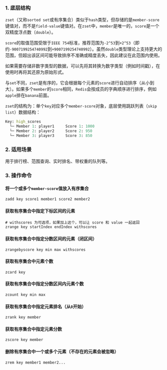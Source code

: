 ### 1. 底层结构

`zset`（又称`sorted set`或有序集合）类似于`hash`类型，但存储的是`member-score`键值对，而不是`field-value`键值对。在`zset`中，`member`是唯一的，`score`是一个双精度浮点数（`double`）。

`score`的取值范围受限于`IEEE 754`标准，推荐范围为`-2^53`到`+2^53`（即约`-9007199254740992`到`+9007199254740992`）。虽然`double`类型理论上支持更大的范围，但超出该区间可能导致排序不准确或精度丢失，因此建议在此范围内使用。

如果需要存储非数字类型的数据，可以先将其转换为数字类型（例如时间戳），在使用时再将其还原为原始形式。

与`set`不同，`zset`是有序的，它会根据每个元素的`score`进行自动排序（从小到大）。如果多个`member`的`score`相同，`Redis`会按成员的字典顺序进行排序，例如`apple`排在`banana`前面。

`zset`的结构为：单个`key`对应多个`member-score`对象，底层使用跳跃列表（`skip list`）数据结构：

```mathematica
Key: high_scores
  └─ Member 1: player1     Score 1: 1000
  └─ Member 2: player2     Score 2: 950
  └─ Member 3: player3     Score 3: 850
```

### 2. 适用场景

用于排行榜、范围查询、实时排名、带权重的队列等。

### 3. 操作命令

#### 将一个或多个`member-score`值放入有序集合

```shell
zadd key score1 member1 score2 member2
```

#### 获取有序集合中指定下标区间的元素

```shell
# withscores 为可选项，如果加上这个，可以让 score 和 value 一起返回
zrange key startIndex endIndex withscores
```

#### 获取有序集合中指定分数区间的元素（闭区间）

```shell
zrangebyscore key min max withscores
```

#### 获取有序集合中元素个数

```shell
zcard key
```

#### 获取有序集合中指定分数区间内元素个数

```shell
zcount key min max
```

#### 获取有序集合中指定元素排名（从`0`开始）

```shell
zrank key member
```

#### 获取有序集合中指定元素分数

```shell
zscore key member
```

#### 删除有序集合中一个或多个元素（不存在的元素会被忽略）

```shell
zrem key member1 member2...
```

